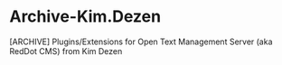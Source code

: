 # Archive-Kim.Dezen
[ARCHIVE] Plugins/Extensions for Open Text Management Server (aka RedDot CMS) from Kim Dezen
